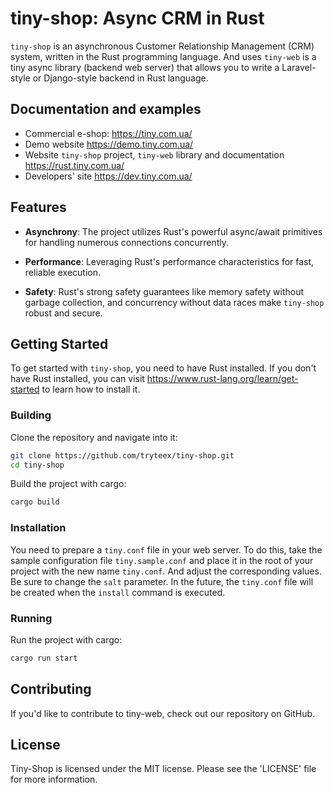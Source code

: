 # tiny-shop: Async CRM in Rust

`tiny-shop` is an asynchronous Customer Relationship Management (CRM) system, written in the Rust programming language.
And uses `tiny-web` is a tiny async library (backend web server) that allows you to write a Laravel-style or Django-style backend in Rust language.

## Documentation and examples

* Commercial e-shop: https://tiny.com.ua/
* Demo website https://demo.tiny.com.ua/
* Website `tiny-shop` project, `tiny-web` library and documentation https://rust.tiny.com.ua/
* Developers' site https://dev.tiny.com.ua/

## Features

- **Asynchrony**: The project utilizes Rust's powerful async/await primitives for handling numerous connections concurrently.

- **Performance**: Leveraging Rust's performance characteristics for fast, reliable execution.

- **Safety**: Rust's strong safety guarantees like memory safety without garbage collection, and concurrency without data races make `tiny-shop` robust and secure.

## Getting Started

To get started with `tiny-shop`, you need to have Rust installed. If you don't have Rust installed, you can visit https://www.rust-lang.org/learn/get-started to learn how to install it.

### Building

Clone the repository and navigate into it:

```bash
git clone https://github.com/tryteex/tiny-shop.git
cd tiny-shop
```

Build the project with cargo:

```bash
cargo build
```
### Installation

You need to prepare a `tiny.conf` file in your web server. To do this, take the sample configuration file `tiny.sample.conf` and place it in the root of your project with the new name `tiny.conf`. And adjust the corresponding values. Be sure to change the `salt` parameter. In the future, the `tiny.conf` file will be created when the `install` command is executed.

### Running

Run the project with cargo:

```bash
cargo run start
```

## Contributing

If you'd like to contribute to tiny-web, check out our repository on GitHub.

## License

Tiny-Shop is licensed under the MIT license. Please see the 'LICENSE' file for more information.

